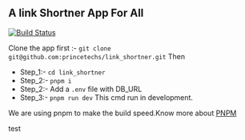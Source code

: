 

## A link Shortner App For All

[![Build Status](https://travis-ci.org/joemccann/dillinger.svg?branch=master)](https://github.com/princetechs/link_shortner)

Clone the app first :-  `git clone git@github.com:princetechs/link_shortner.git`
Then

 - Step_1:- `cd link_shortner`
 - Step_2:- `pnpm i`
 - Step_2:- Add a `.env` file with DB_URL
 - Step_3:- `pnpm run dev`    This cmd  run in development.

We are using pnpm to  make the build speed.Know more about [PNPM](https://pnpm.io/)

test
